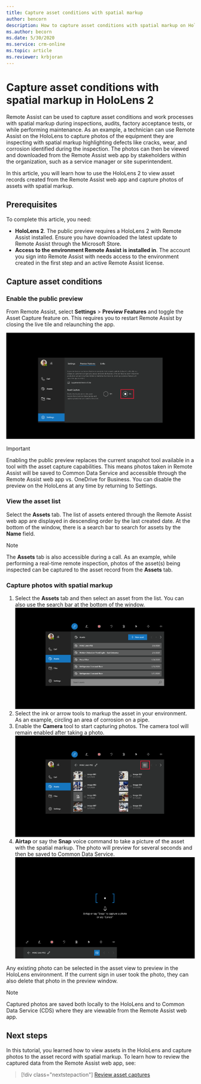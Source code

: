 ```yaml
---
title: Capture asset conditions with spatial markup
author: bencorn
description: How to capture asset conditions with spatial markup on HoloLens 2
ms.author: becorn
ms.date: 5/30/2020
ms.service: crm-online
ms.topic: article
ms.reviewer: krbjoran
---
```

# Capture asset conditions with spatial markup in HoloLens 2

Remote Assist can be used to capture asset conditions and work processes with spatial markup during inspections, audits, factory acceptance tests, or while performing maintenance. As an example, a technician can use Remote Assist on the HoloLens to capture photos of the equipment they are inspecting with spatial markup highlighting defects like cracks, wear, and corrosion identified during the inspection. The photos can then be viewed and downloaded from the Remote Assist web app by stakeholders within the organization, such as a service manager or site superintendent.

In this article, you will learn how to use the HoloLens 2 to view asset records created from the Remote Assist web app and capture photos of assets with spatial markup.

## Prerequisites

To complete this article, you need:

- **HoloLens 2**. The public preview requires a HoloLens 2 with Remote Assist installed. Ensure you have downloaded the latest update to Remote Assist through the Microsoft Store.
- **Access to the environment Remote Assist is installed in**. The account you sign into Remote Assist with needs access to the environment created in the first step and an active Remote Assist license.

## Capture asset conditions

### Enable the public preview

From Remote Assist, select **Settings** > **Preview Features** and toggle the Asset Capture feature on. This requires you to restart Remote Assist by closing the live tile and relaunching the app.

![Screenshot of the settings page in Remote Assist to enable preview features.](./media/08.01-settings-preview-features.png "Remote Assist")

> [!IMPORTANT]
> Enabling the public preview replaces the current snapshot tool available in a tool with the asset capture capabilities. This means photos taken in Remote Assist will be saved to Common Data Service and accessible through the Remote Assist web app vs. OneDrive for Business. You can disable the preview on the HoloLens at any time by returning to Settings.

### View the asset list

Select the **Assets** tab. The list of assets entered through the Remote Assist web app are displayed in descending order by the last created date. At the bottom of the window, there is a search bar to search for assets by the **Name** field.

> [!NOTE]
> The **Assets** tab is also accessible during a call. As an example, while performing a real-time remote inspection, photos of the asset(s) being inspected can be captured to the asset record from the **Assets** tab.

### Capture photos with spatial markup

1. Select the **Assets** tab and then select an asset from the list. You can also use the search bar at the bottom of the window.
![Screenshot of the Assets tab in Remote Assist.](./media/06.05-assets-list.png "Remote Assist")
2. Select the ink or arrow tools to markup the asset in your environment. As an example, circling an area of corrosion on a pipe.
3. Enable the **Camera** tool to start capturing photos. The camera tool will remain enabled after taking a photo.
![Screenshot of the asset detail view in Remote Assist.](./media/06.14-asset.png "Remote Assist")
4. **Airtap** or say the **Snap** voice command to take a picture of the asset with the spatial markup. The photo will preview for several seconds and then be saved to Common Data Service.
![Screenshot of the camera mode enabled in Remote Assist.](./media/06.10-photo-ready.png "Remote Assist")

Any existing photo can be selected in the asset view to preview in the HoloLens environment. If the current sign in user took the photo, they can also delete that photo in the preview window.

> [!NOTE]
> Captured photos are saved both locally to the HoloLens and to Common Data Service (CDS) where they are viewable from the Remote Assist web app.

## Next steps

In this tutorial, you learned how to view assets in the HoloLens and capture photos to the asset record with spatial markup. To learn how to review the captured data from the Remote Assist web app, see:

> [!div class="nextstepaction"]
> [Review asset captures](./asset-capture-review.md)
